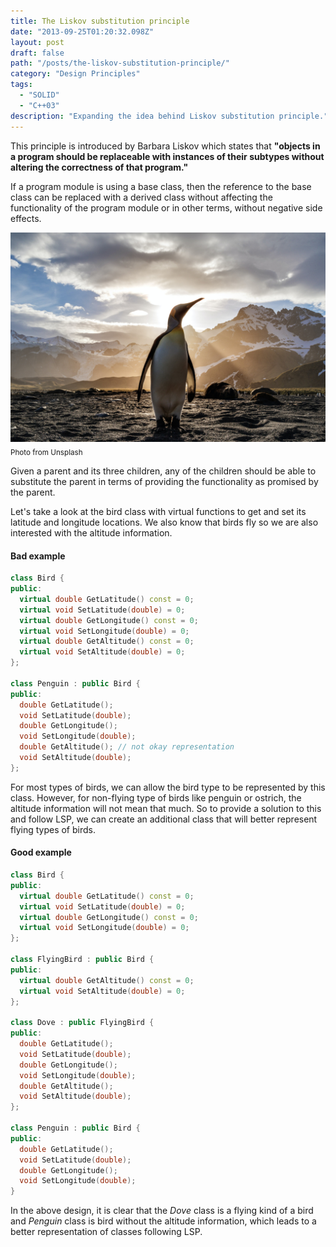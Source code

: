 ```yaml
---
title: The Liskov substitution principle
date: "2013-09-25T01:20:32.098Z"
layout: post
draft: false
path: "/posts/the-liskov-substitution-principle/"
category: "Design Principles"
tags:
  - "SOLID"
  - "C++03"
description: "Expanding the idea behind Liskov substitution principle."
---
```

This principle is introduced by Barbara Liskov which states that **"objects in a program should be replaceable with instances of their subtypes without altering the correctness of that program."**

If a program module is using a base class, then the reference to the base class can be replaced with a derived class without affecting the functionality of the program module or in other terms, without negative side effects.

![Liskov.](./1.jpg)<sub>Photo from Unsplash</sub>

Given a parent and its three children, any of the children should be able to substitute the parent in terms of providing the functionality as promised by the parent. 

Let's take a look at the bird class with virtual functions to get and set its latitude and longitude locations. We also know that birds fly so we are also interested with the altitude information.

#### Bad example

```cpp
class Bird {
public:
  virtual double GetLatitude() const = 0;
  virtual void SetLatitude(double) = 0;
  virtual double GetLongitude() const = 0;
  virtual void SetLongitude(double) = 0;
  virtual double GetAltitude() const = 0;
  virtual void SetAltitude(double) = 0;
};

class Penguin : public Bird { 
public:
  double GetLatitude();
  void SetLatitude(double);
  double GetLongitude();
  void SetLongitude(double);
  double GetAltitude(); // not okay representation
  void SetAltitude(double);
};
```

For most types of birds, we can allow the bird type to be represented by this class. However, for non-flying type of birds like penguin or ostrich, the altitude information will not mean that much. So to provide a solution to this and follow LSP, we can create an additional class that will better represent flying types of birds.

#### Good example

```cpp
class Bird {
public:
  virtual double GetLatitude() const = 0;
  virtual void SetLatitude(double) = 0;
  virtual double GetLongitude() const = 0;
  virtual void SetLongitude(double) = 0;
};

class FlyingBird : public Bird {
public:
  virtual double GetAltitude() const = 0;
  virtual void SetAltitude(double) = 0;
};

class Dove : public FlyingBird {
public:
  double GetLatitude();
  void SetLatitude(double);
  double GetLongitude();
  void SetLongitude(double);
  double GetAltitude();
  void SetAltitude(double);
};

class Penguin : public Bird {
public:
  double GetLatitude();
  void SetLatitude(double);
  double GetLongitude();
  void SetLongitude(double);
}
```

In the above design, it is clear that the _Dove_ class is a flying kind of a bird and _Penguin_ class is bird without the altitude information, which leads to a better representation of classes following LSP.
